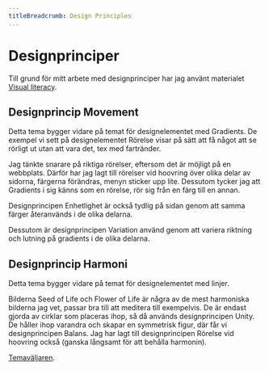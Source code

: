 ```yaml
---
titleBreadcrumb: Design Principles
...
```



Designprinciper
=====
Till grund för mitt arbete med designprinciper har jag använt materialet [Visual literacy](http://www.educ.kent.edu/community/VLO/Design/principles).


Designprincip Movement
------------
Detta tema bygger vidare på temat för designelementet med Gradients.
De exempel vi sett på designelementet Rörelse visar på sätt att få något att se rörligt ut utan att vara det, tex med fartränder.

Jag tänkte snarare på riktiga rörelser, eftersom det är möjligt på en webbplats.
Därför har jag lagt till rörelser vid hoovring över olika delar av sidorna, färgerna förändras, menyn sticker upp lite.
Dessutom tycker jag att Gradients i sig känns som en rörelse, rör sig från en färg till en annan.

Designprincipen Enhetlighet är också tydlig på sidan genom att samma färger återanvänds i de olika delarna.

Dessutom är designprincipen Variation använd genom att variera riktning och lutning på gradients i de olika delarna.


Designprincip Harmoni
---------------

Detta tema bygger vidare på temat för designelementet med linjer.

Bilderna Seed of Life och Flower of Life är några av de mest harmoniska bilderna jag vet, passar bra till att meditera till exempelvis.
De är endast gjorda av cirklar som placeras ihop, så då används designprincipen Unity.
De håller ihop varandra och skapar en symmetrisk figur, där får vi designprincipen Balans.
Jag har lagt till designprincipen Rörelse vid hoovring också (ganska långsamt för att behålla harmonin).


[Temaväljaren](theme-selector).
